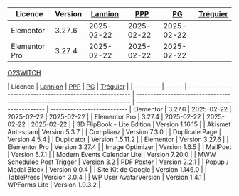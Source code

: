 


| Licence    | Version | [Lannion](https://lannion-pleumeur.catholique.fr/wp-admin) | [PPP](https://paroisses-plestin-ploumilliau-plouaret.catholique.fr/wp-admin) | [PG](https://www.iojv4204.odns.fr/pg/wp-admin) | [Tréguier](https://cpsainttugdual.catholique.fr/wp-admin) | 
| ---------  | ------  | ---------------------------------------------------------- | ---------------------------------------------------------------------------- | ---------------------------------------------- | ---------------------------
| Elementor     | 3.27.6  | 2025-02-22 | 2025-02-22 | 2025-02-22 |
| Elementor Pro | 3.27.4  | 2025-02-22 | 2025-02-22 | 2025-02-22 |


[O2SWITCH](https://moloch.o2switch.net:2083/)



| Licence    | [Lannion](https://lannion-pleumeur.catholique.fr/wp-admin) | [PPP](https://paroisses-plestin-ploumilliau-plouaret.catholique.fr/wp-admin) | [PG](https://www.iojv4204.odns.fr/pg/wp-admin) | [Tréguier](https://cpsainttugdual.catholique.fr/wp-admin) | 
| ---------  | ------  | ---------------------------------------------------------- | ---------------------------------------------------------------------------- | ---------------------------------------------- | ---------------------------
| Elementor     | 3.27.6  | 2025-02-22 | 2025-02-22 | 2025-02-22 |
| Elementor Pro | 3.27.4  | 2025-02-22 | 2025-02-22 | 2025-02-22 |
| 3D FlipBook - Lite Edition | Version 1.16.15 |
| Akismet Anti-spam| Version 5.3.7 |
| Complianz | Version 7.3.0 |
| Duplicate Page | Version 4.5.4 |
| Duplicator | Version 1.5.11.2 |
| Elementor | Version 3.27.6 |
| Elementor Pro | Version 3.27.4 |
| Image Optimizer | Version 1.6.5 |
| MailPoet | Version 5.7.1 |
| Modern Events Calendar Lite | Version 7.20.0 |
| MWW Scheduled Post Trigger | Version 3.2
| PDF Poster | Version 2.2.1 |
| Popup / Modal Block | Version 0.0.4 |
| Site Kit de Google | Version 1.146.0 |
| TablePress |Version 3.0.4  |
| WP User AvatarVersion | Version 1.4.1
| WPForms Lite | Version 1.9.3.2 |

 


